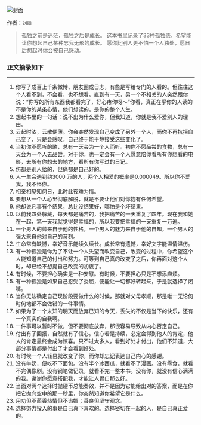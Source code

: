 ![封面](http://oo5edb6t9.bkt.clouddn.com/14918143604904.jpg)

作者：`刘同`

> 孤独之前是迷茫，孤独之后是成长。
> 这本书里记录了33种孤独感，希望能让你想起自己某种忘我无形的成长。
> 愿你比别人更不怕一个人独处，愿日后想起时你会被自己感动。

### 正文摘录如下

***

1. 你写了成百上千条微博、朋友圈或日志，有些是写给专门的人看的。但往往这个人看不到，不会看，也不想看。直到有一天，另一个不相关的人突然跟你说：“你写的所有东西我都看完了，好心疼你呀～”你看，真正在乎你的人读的不是你的某条心情，他们想读的，是你的整个人生。
2. 想起书里的一句话：说不出为什么爱你，但我知道，你就是我不爱别人的理由。
3. 云起时浓，云散便薄。你会突然发现自己变成了另外一个人，而你不再抗拒自己变了，只是会感叹，自己终于能平静接受这些变化了。
4. 当初你不愿听的歌，总有一天会为一个人而听。初你不愿品尝的食物，总有一天会为一个人去品尝。对于你，也一定会有一个人愿意陪你看所有你想看的电影，去所有你想去的地方，看所有你写过的日记。
5. 伤都是别人给的，但痛都是自己好的。
6. 人一生会遇到约3000 万的人，两个人相爱的概率是0.000049。所以你不爱我，我不怪你。
7. 相亲相见知何日，此时此夜难为情。
8. 要想从一个人心里彻底解脱，就是不要让他们对你抱有任何希望。
9. 他却说凡事有个结果，总比没结果好，哪怕是个坏结果。
10. 以前我四处躲藏，每天都是痛苦的，我把痛苦的一天重复了四年。现在我和她在一起，第一天我就觉得是幸福的，所以我要把幸福的一天重复一万遍。
11. 一个男人的帅来自于他的性格，一个男人的魅力来自于他的自知，一个男人的强大来自他对自己的苛刻。
12. 生命常有缺憾，幸好音乐能续久续长。成长常有遗憾，幸好文字能温情温伤。
13. 有一种孤独是你为了不让一个人失望而改变自己，改变的过程中，你希望这个人能知道自己的付出和努力。可等到自己真的改变了之后，你再面对这个人时，却已经不想提自己改变的初衷了。
14. 有时候，不要担心确实是一种安慰。有时候，不要担心只是不想添麻烦。
15. 有一种孤独是如果自己忍受了委屈，便能让一切都好转起来，于是就选择了闭嘴。
16. 当你无法确定自己现阶段要做什么的时候，那就对父母孝顺，那是唯一无论何时何地都不会做错的一件事情。
17. 如果为了一个未知的明天而放弃已知的今天，丢失的不仅是当下的快乐，还有一个真实的自我啊。
18. 一件事可以暂时不做，但不要彻底放弃，那很容易导致从内心否定自己。
19. 付出有了回报，自然就有了信心。信心若是持续，必定会得到他人的肯定，他人的肯定最终会成为惊喜。只不过太多人，看到好处才付出，他们不知道，大部分事情都是付出了才会看到好处。
20. 有时候一个人轻易就改变了你，而你却忘记表达自己内心的感谢。
21. 没有牛奶，便吃不下面包。没有半个冰西瓜，就看不了漫画。没有零食，就看不完偶像剧。没有钢笔做记录，就看不完一整本书。没有你，就没有信心满满的我。谢谢你愿意搭配我，才能让人胃口那么好。
22. 当面对两个选择时抛硬币总能奏效，并不是因为它能给出对的答案，而是在你把它抛向空中的那一秒里，你突然知道你希望它是什么。
23. 用功但不茴香热情但不谄媚；善良但坚守观念。
24. 选择努力投入的事是自己真下喜欢的。选择密切在一起的人，是自己真正爱的。

